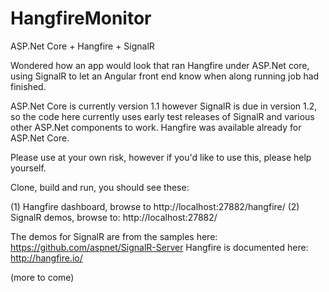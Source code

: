 # HangfireMonitor
ASP.Net Core + Hangfire + SignalR

Wondered how an app would look that ran Hangfire under ASP.Net core, using SignalR to let an Angular front end know when along running job had finished.

ASP.Net Core is currently version 1.1 however SignalR is due in version 1.2, so the code here currently uses early test releases of SignalR and various other ASP.Net components to work.
Hangfire was available already for ASP.Net Core.

Please use at your own risk, however if you'd like to use this, please help yourself.

Clone, build and run, you should see these:

(1) Hangfire dashboard, browse to http://localhost:27882/hangfire/ 
(2) SignalR demos, browse to: http://localhost:27882/

The demos for SignalR are from the samples here: https://github.com/aspnet/SignalR-Server
Hangfire is documented here: http://hangfire.io/

(more to come)